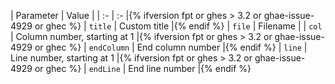 | Parameter | Value | | :- | :- |{% ifversion fpt or ghes > 3.2 or ghae-issue-4929 or ghec %} | `title` | Custom title |{% endif %} | `file` | Filename | | `col` | Column number, starting at 1 |{% ifversion fpt or ghes > 3.2 or ghae-issue-4929 or ghec %} | `endColumn` | End column number |{% endif %} | `line` | Line number, starting at 1 |{% ifversion fpt or ghes > 3.2 or ghae-issue-4929 or ghec %} | `endLine` | End line number |{% endif %}
